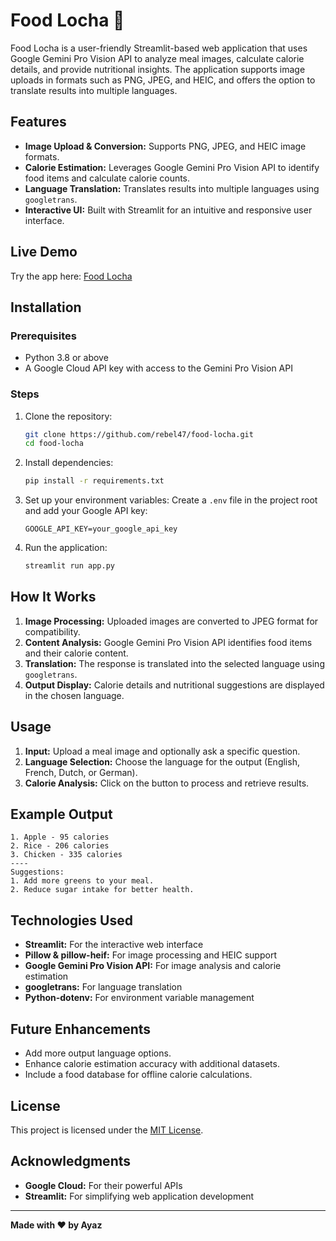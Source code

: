 # Food Locha 🍴

Food Locha is a user-friendly Streamlit-based web application that uses Google Gemini Pro Vision API to analyze meal images, calculate calorie details, and provide nutritional insights. The application supports image uploads in formats such as PNG, JPEG, and HEIC, and offers the option to translate results into multiple languages.

## Features
- **Image Upload & Conversion:** Supports PNG, JPEG, and HEIC image formats.
- **Calorie Estimation:** Leverages Google Gemini Pro Vision API to identify food items and calculate calorie counts.
- **Language Translation:** Translates results into multiple languages using `googletrans`.
- **Interactive UI:** Built with Streamlit for an intuitive and responsive user interface.

## Live Demo
Try the app here: [Food Locha](https://healthmanagementapp.streamlit.app/)

## Installation

### Prerequisites
- Python 3.8 or above
- A Google Cloud API key with access to the Gemini Pro Vision API

### Steps
1. Clone the repository:
   ```bash
   git clone https://github.com/rebel47/food-locha.git
   cd food-locha
   ```

2. Install dependencies:
   ```bash
   pip install -r requirements.txt
   ```

3. Set up your environment variables:
   Create a `.env` file in the project root and add your Google API key:
   ```
   GOOGLE_API_KEY=your_google_api_key
   ```

4. Run the application:
   ```bash
   streamlit run app.py
   ```

## How It Works
1. **Image Processing:** Uploaded images are converted to JPEG format for compatibility.
2. **Content Analysis:** Google Gemini Pro Vision API identifies food items and their calorie content.
3. **Translation:** The response is translated into the selected language using `googletrans`.
4. **Output Display:** Calorie details and nutritional suggestions are displayed in the chosen language.

## Usage
1. **Input:** Upload a meal image and optionally ask a specific question.
2. **Language Selection:** Choose the language for the output (English, French, Dutch, or German).
3. **Calorie Analysis:** Click on the button to process and retrieve results.

## Example Output
```
1. Apple - 95 calories
2. Rice - 206 calories
3. Chicken - 335 calories
----
Suggestions:
1. Add more greens to your meal.
2. Reduce sugar intake for better health.
```

## Technologies Used
- **Streamlit:** For the interactive web interface
- **Pillow & pillow-heif:** For image processing and HEIC support
- **Google Gemini Pro Vision API:** For image analysis and calorie estimation
- **googletrans:** For language translation
- **Python-dotenv:** For environment variable management

## Future Enhancements
- Add more output language options.
- Enhance calorie estimation accuracy with additional datasets.
- Include a food database for offline calorie calculations.

## License
This project is licensed under the [MIT License](LICENSE).

## Acknowledgments
- **Google Cloud:** For their powerful APIs
- **Streamlit:** For simplifying web application development

---

**Made with ❤️ by Ayaz**
```
